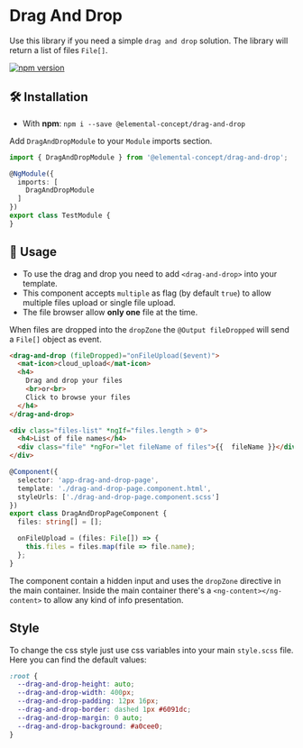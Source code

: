 # Drag And Drop

Use this library if you need a simple `drag and drop` solution. The library will return a list of files `File[]`.

[![npm version](https://badge.fury.io/js/%40elemental-concept%2Fdrag-and-drop.svg)](https://badge.fury.io/js/%40elemental-concept%2Fdrag-and-drop)

## 🛠 Installation

- With **npm**: `npm i --save @elemental-concept/drag-and-drop`

Add `DragAndDropModule` to your `Module` imports section.

```typescript
import { DragAndDropModule } from '@elemental-concept/drag-and-drop';

@NgModule({
  imports: [
    DragAndDropModule
  ]
})
export class TestModule {
}
```

## 📖 Usage

- To use the drag and drop you need to add `<drag-and-drop>` into your template.
- This component accepts `multiple` as flag (by default `true`) to allow multiple files upload or single file upload.
- The file browser allow **only one** file at the time.

When files are dropped into the `dropZone` the `@Output fileDropped` will send a `File[]` object as event.

```html
<drag-and-drop (fileDropped)="onFileUpload($event)">
  <mat-icon>cloud_upload</mat-icon>
  <h4>
    Drag and drop your files
    <br>or<br>
    Click to browse your files
  </h4>
</drag-and-drop>

<div class="files-list" *ngIf="files.length > 0">
  <h4>List of file names</h4>
  <div class="file" *ngFor="let fileName of files">{{  fileName }}</div>
</div>
```

```typescript
@Component({
  selector: 'app-drag-and-drop-page',
  template: './drag-and-drop-page.component.html',
  styleUrls: ['./drag-and-drop-page.component.scss']
})
export class DragAndDropPageComponent {
  files: string[] = [];

  onFileUpload = (files: File[]) => {
    this.files = files.map(file => file.name);
  };
}
```

The component contain a hidden input and uses the `dropZone` directive in the main container.
Inside the main container there's a `<ng-content></ng-content>` to allow any kind of info presentation.

## Style

To change the css style just use css variables into your main `style.scss` file.
Here you can find the default values:

```scss
:root {
  --drag-and-drop-height: auto;
  --drag-and-drop-width: 400px;
  --drag-and-drop-padding: 12px 16px;
  --drag-and-drop-border: dashed 1px #6091dc;
  --drag-and-drop-margin: 0 auto;
  --drag-and-drop-background: #a0cee0;
}
```
